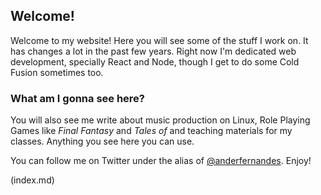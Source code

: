## Welcome!

Welcome to my website! Here you will see some of the stuff I work on. It has changes a lot in the past few years. Right now I'm dedicated web development, specially React and Node, though I get to do some Cold Fusion sometimes too.

### What am I gonna see here?

You will also see me write about music production on Linux, Role Playing Games like _Final Fantasy_ and _Tales of_ and teaching materials for my classes. Anything you see here you can use.

You can follow me on Twitter under the alias of [@anderfernandes](https://twitter.com/anderfernandes1). Enjoy!

(index.md)
